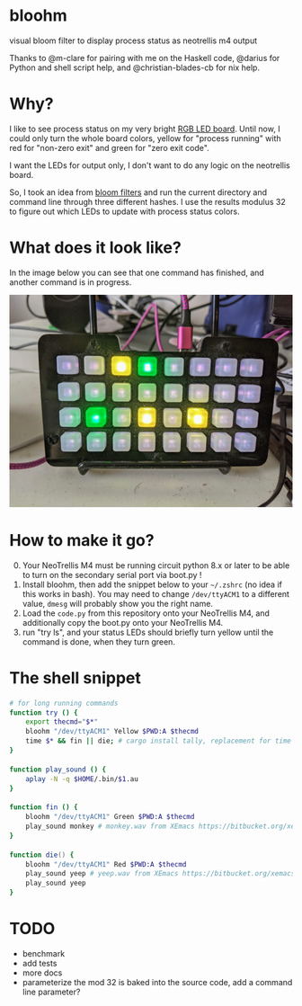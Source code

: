 # bloohm
visual bloom filter to display process status as neotrellis m4 output

Thanks to @m-clare for pairing with me on the Haskell code, @darius for Python and shell script help, and @christian-blades-cb for nix help.

# Why?
I like to see process status on my very bright [RGB LED board](https://www.adafruit.com/product/4020).
Until now, I could only turn the whole board colors, yellow for "process running" with red for "non-zero exit" and green for "zero exit code".

I want the LEDs for output only, I don't want to do any logic on the neotrellis board.

So, I took an idea from [bloom filters](https://en.wikipedia.org/wiki/Bloom_filter) and run the current directory and command line through three different hashes.
I use the results modulus 32 to figure out which LEDs to update with process status colors.

# What does it look like?

In the image below you can see that one command has finished, and another command is in progress.

![bloohm](bloohm.jpg)

# How to make it go?
0. Your NeoTrellis M4 must be running circuit python 8.x or later to be able to turn on the secondary serial port via boot.py !
1. Install bloohm, then add the snippet below to your `~/.zshrc` (no idea if this works in bash).
   You may need to change `/dev/ttyACM1` to a different value, `dmesg` will probably show you the right name.
2. Load the `code.py` from this repository onto your NeoTrellis M4, and additionally copy the boot.py onto your NeoTrellis M4.
3. run "try ls", and your status LEDs should briefly turn yellow until the command is done, when they turn green.

# The shell snippet

```zsh
# for long running commands
function try () {
	export thecmd="$*"
	bloohm "/dev/ttyACM1" Yellow $PWD:A $thecmd
	time $* && fin || die; # cargo install tally, replacement for time
}

function play_sound () {
	aplay -N -q $HOME/.bin/$1.au
}

function fin () {
	bloohm "/dev/ttyACM1" Green $PWD:A $thecmd
	play_sound monkey # monkey.wav from XEmacs https://bitbucket.org/xemacs/sounds-wav/src
}

function die() {
	bloohm "/dev/ttyACM1" Red $PWD:A $thecmd
	play_sound yeep # yeep.wav from XEmacs https://bitbucket.org/xemacs/sounds-wav/src
	play_sound yeep
}
```
# TODO
* benchmark
* add tests
* more docs
* parameterize
  the mod 32 is baked into the source code, add a command line parameter?
